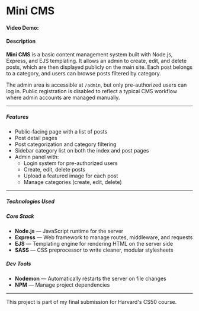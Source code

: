 # Mini CMS

#### Video Demo: <URL HERE>

#### Description

**Mini CMS** is a basic content management system built with Node.js, Express, and EJS templating. It allows an admin to create, edit, and delete posts, which are then displayed publicly on the main site. Each post belongs to a category, and users can browse posts filtered by category.

The admin area is accessible at `/admin`, but only pre-authorized users can log in. Public registration is disabled to reflect a typical CMS workflow where admin accounts are managed manually.

---

##### Features

- Public-facing page with a list of posts
- Post detail pages
- Post categorization and category filtering
- Sidebar category list on both the index and post pages
- Admin panel with:
  - Login system for pre-authorized users
  - Create, edit, delete posts
  - Upload a featured image for each post
  - Manage categories (create, edit, delete)

---

##### Technologies Used

##### Core Stack

- **Node.js** — JavaScript runtime for the server
- **Express** — Web framework to manage routes, middleware, and requests
- **EJS** — Templating engine for rendering HTML on the server side
- **SASS** — CSS preprocessor to write cleaner, modular stylesheets

##### Dev Tools

- **Nodemon** — Automatically restarts the server on file changes
- **NPM** — Manage project dependencies

---

This project is part of my final submission for Harvard's CS50 course.
